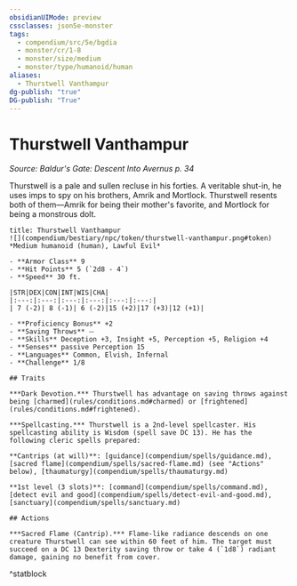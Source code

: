 ```yaml
---
obsidianUIMode: preview
cssclasses: json5e-monster
tags:
  - compendium/src/5e/bgdia
  - monster/cr/1-8
  - monster/size/medium
  - monster/type/humanoid/human
aliases:
  - Thurstwell Vanthampur
dg-publish: "true"
DG-publish: "True"
---
```

# Thurstwell Vanthampur
*Source: Baldur's Gate: Descent Into Avernus p. 34*  

Thurstwell is a pale and sullen recluse in his forties. A veritable shut-in, he uses imps to spy on his brothers, Amrik and Mortlock. Thurstwell resents both of them—Amrik for being their mother's favorite, and Mortlock for being a monstrous dolt.

```ad-statblock
title: Thurstwell Vanthampur
![](compendium/bestiary/npc/token/thurstwell-vanthampur.png#token)
*Medium humanoid (human), Lawful Evil*

- **Armor Class** 9 
- **Hit Points** 5 (`2d8 - 4`)
- **Speed** 30 ft.

|STR|DEX|CON|INT|WIS|CHA|
|:---:|:---:|:---:|:---:|:---:|:---:|
| 7 (-2)| 8 (-1)| 6 (-2)|15 (+2)|17 (+3)|12 (+1)|

- **Proficiency Bonus** +2
- **Saving Throws** ⏤
- **Skills** Deception +3, Insight +5, Perception +5, Religion +4
- **Senses** passive Perception 15
- **Languages** Common, Elvish, Infernal
- **Challenge** 1/8

## Traits

***Dark Devotion.*** Thurstwell has advantage on saving throws against being [charmed](rules/conditions.md#charmed) or [frightened](rules/conditions.md#frightened).

***Spellcasting.*** Thurstwell is a 2nd-level spellcaster. His spellcasting ability is Wisdom (spell save DC 13). He has the following cleric spells prepared:

**Cantrips (at will)**: [guidance](compendium/spells/guidance.md), [sacred flame](compendium/spells/sacred-flame.md) (see "Actions" below), [thaumaturgy](compendium/spells/thaumaturgy.md)

**1st level (3 slots)**: [command](compendium/spells/command.md), [detect evil and good](compendium/spells/detect-evil-and-good.md), [sanctuary](compendium/spells/sanctuary.md)

## Actions

***Sacred Flame (Cantrip).*** Flame-like radiance descends on one creature Thurstwell can see within 60 feet of him. The target must succeed on a DC 13 Dexterity saving throw or take 4 (`1d8`) radiant damage, gaining no benefit from cover.
```
^statblock